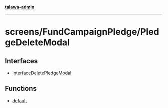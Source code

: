 [**talawa-admin**](../../../README.md)

***

# screens/FundCampaignPledge/PledgeDeleteModal

## Interfaces

- [InterfaceDeletePledgeModal](interfaces/InterfaceDeletePledgeModal.md)

## Functions

- [default](functions/default.md)
